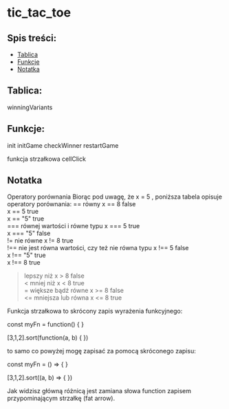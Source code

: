 # tic_tac_toe
## Spis treści:
* [Tablica](#Tablica)
* [Funkcje](#Funkcje)
* [Notatka](#Notatka)
## Tablica:
winningVariants


## Funkcje:
init
initGame
checkWinner
restartGame

funkcja strzałkowa
cellClick

## Notatka

Operatory porównania
Biorąc pod uwagę, że x = 5 , poniższa tabela opisuje operatory porównania:
==	równy 	x == 8	false	
              x == 5	true	
              x == "5"	true	
===	równej wartości i równe typu 	x === 5	true	
                x === "5"	false	
!=	nie równe 	x != 8	true	
!==	nie jest równa wartości, czy też nie równa typu 	x !== 5	false	
                                                          x !== "5"	true	
                                                          x !== 8	true	
>	lepszy niż 	x > 8	false	
<	mniej niż 	x < 8	true	
>=	większe bądź równe 	x >= 8	false	
<=	mniejsza lub równa 	x <= 8	true

Funkcja strzałkowa to skrócony zapis wyrażenia funkcyjnego:

const myFn = function() {
}

[3,1,2].sort(function(a, b) {
})

to samo co powyżej mogę zapisać za pomocą skróconego zapisu:

const myFn = () => {
}

[3,1,2].sort((a, b) => {
})

Jak widzisz główną różnicą jest zamiana słowa function zapisem przypominającym strzałkę (fat arrow).

